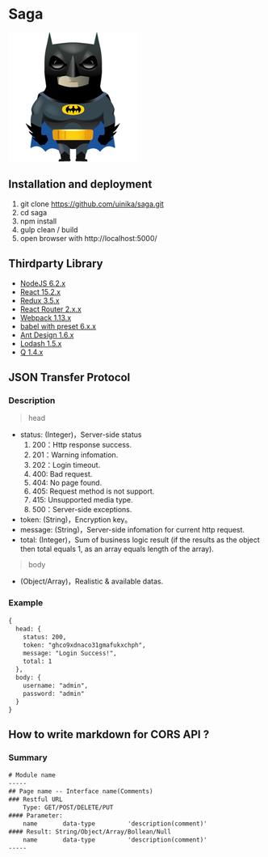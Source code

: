 # Saga

![](./artifact/logo.png)

## Installation and deployment
1. git clone https://github.com/uinika/saga.git 
2. cd saga
3. npm install
4. gulp clean / build
5. open browser with http://localhost:5000/

## Thirdparty Library
* [NodeJS 6.2.x](https://nodejs.org/)
* [React 15.2.x](http://facebook.github.io/react/)
* [Redux 3.5.x](https://github.com/reactjs/redux/)
* [React Router 2.x.x](https://github.com/reactjs/react-router/)
* [Webpack 1.13.x](http://facebook.github.io/react/)
* [babel with preset 6.x.x](https://babeljs.io/)
* [Ant Design 1.6.x](http://ant.design/)
* [Lodash 1.5.x](https://lodash.com/)
* [Q 1.4.x](https://github.com/kriskowal/q)

## JSON Transfer Protocol
### Description
> head
* status: (Integer)，Server-side status
  1. 200：Http response success.
  2. 201：Warning infomation.
  3. 202：Login timeout.
  4. 400: Bad request.
  5. 404: No page found.
  6. 405: Request method is not support.
  7. 415: Unsupported media type.
  8. 500：Server-side exceptions.
* token: (String)，Encryption key。
* message: (String)，Server-side infomation for current http request.
* total: (Integer)，Sum of business logic result (if the results as the object then total equals 1, as an array equals length of the array).

> body
* (Object/Array)，Realistic & available datas.

### Example
    {
      head: {
        status: 200,
        token: "ghco9xdnaco31gmafukxchph",
        message: "Login Success!",
        total: 1
      },
      body: {
        username: "admin",
        password: "admin"
      }
    }


## How to write markdown for CORS API ?
### Summary
    # Module name
    -----
    ## Page name -- Interface name(Comments)
    ### Restful URL
        Type: GET/POST/DELETE/PUT
    #### Parameter:
        name       data-type         'description(comment)'
    #### Result: String/Object/Array/Bollean/Null
        name       data-type         'description(comment)'
    -----